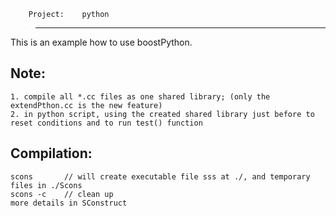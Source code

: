 
        Project:    python
>--------------------------------------------
This is an example how to use boostPython.


Note:
-------------
    1. compile all *.cc files as one shared library; (only the extendPthon.cc is the new feature)
    2. in python script, using the created shared library just before to reset conditions and to run test() function

Compilation:
-------------
    scons       // will create executable file sss at ./, and temporary files in ./Scons
    scons -c    // clean up
    more details in SConstruct



